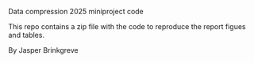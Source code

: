 Data compression 2025 miniproject code

This repo contains a zip file with the code to reproduce the report figues and tables.


By Jasper Brinkgreve
